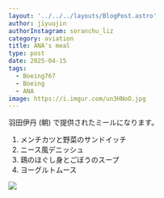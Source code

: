 ```yaml
---
layout: '../../../layouts/BlogPost.astro'
author: jiyuujin
authorInstagram: soranchu_liz
category: aviation
title: ANA's meal
type: post
date: 2025-04-15
tags:
  - Boeing767
  - Boeing
  - ANA
image: https://i.imgur.com/un3HNoO.jpg
---
```


羽田伊丹 (朝) で提供されたミールになります。

1. メンチカツと野菜のサンドイッチ
2. ニース風デニッシュ
3. 鶏のほぐし身とごぼうのスープ
4. ヨーグルトムース

![](/assets/img/20250415/kinaishoku.JPG)
